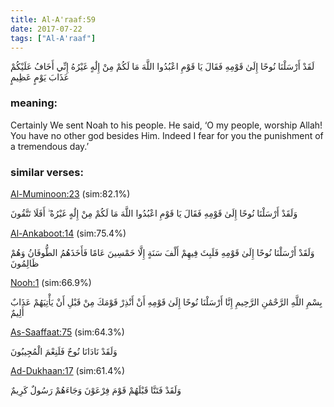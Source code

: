 ```yaml
---
title: Al-A'raaf:59
date: 2017-07-22
tags: ["Al-A'raaf"]
---
```

لَقَدْ أَرْسَلْنَا نُوحًا إِلَىٰ قَوْمِهِ فَقَالَ يَا قَوْمِ اعْبُدُوا اللَّهَ مَا لَكُمْ مِنْ إِلَٰهٍ غَيْرُهُ إِنِّي أَخَافُ عَلَيْكُمْ عَذَابَ يَوْمٍ عَظِيمٍ
### meaning: 
Certainly We sent Noah to his people. He said, ‘O my people, worship Allah! You have no other god besides Him. Indeed I fear for you the punishment of a tremendous day.’
### similar verses: 

[Al-Muminoon:23](/23/23) (sim:82.1%)

وَلَقَدْ أَرْسَلْنَا نُوحًا إِلَىٰ قَوْمِهِ فَقَالَ يَا قَوْمِ اعْبُدُوا اللَّهَ مَا لَكُمْ مِنْ إِلَٰهٍ غَيْرُهُ ۖ أَفَلَا تَتَّقُونَ

[Al-Ankaboot:14](/29/14) (sim:75.4%)

وَلَقَدْ أَرْسَلْنَا نُوحًا إِلَىٰ قَوْمِهِ فَلَبِثَ فِيهِمْ أَلْفَ سَنَةٍ إِلَّا خَمْسِينَ عَامًا فَأَخَذَهُمُ الطُّوفَانُ وَهُمْ ظَالِمُونَ

[Nooh:1](/71/1) (sim:66.9%)

بِسْمِ اللَّهِ الرَّحْمَٰنِ الرَّحِيمِ إِنَّا أَرْسَلْنَا نُوحًا إِلَىٰ قَوْمِهِ أَنْ أَنْذِرْ قَوْمَكَ مِنْ قَبْلِ أَنْ يَأْتِيَهُمْ عَذَابٌ أَلِيمٌ

[As-Saaffaat:75](/37/75) (sim:64.3%)

وَلَقَدْ نَادَانَا نُوحٌ فَلَنِعْمَ الْمُجِيبُونَ

[Ad-Dukhaan:17](/44/17) (sim:61.4%)

وَلَقَدْ فَتَنَّا قَبْلَهُمْ قَوْمَ فِرْعَوْنَ وَجَاءَهُمْ رَسُولٌ كَرِيمٌ
